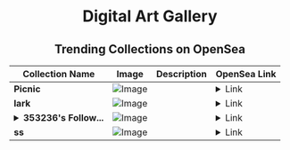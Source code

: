 <div align="center">

# Digital Art Gallery

## Trending Collections on OpenSea

| Collection Name                       | Image                                                                                     | Description                       | OpenSea Link                                                                                          |
|---------------------------------------|-------------------------------------------------------------------------------------------|-----------------------------------|--------------------------------------------------------------------------------------------------------|
| **Picnic** | ![Image](https://i.seadn.io/s/raw/files/531940990e6ae61ea755d5d1adde3e97.jpg?w=500&auto=format?w=200&auto=format) |  | <details><summary>Link</summary>[Picnic](https://opensea.io/collection/picnic-40)</details> |
| **lark** | ![Image](https://i.seadn.io/s/raw/files/24798fff4420c930d1c2c19eab04636e.jpg?w=500&auto=format?w=200&auto=format) |  | <details><summary>Link</summary>[lark](https://opensea.io/collection/lark-4)</details> |
| **<details><summary>353236's Follow...</summary>353236's Follower</details>** | ![Image](https://i.seadn.io/s/raw/files/19f9f090920392cc3650cbdf4361755b.png?w=500&auto=format?w=200&auto=format) |  | <details><summary>Link</summary>[353236's Follower](https://opensea.io/collection/353236-s-follower)</details> |
| **ss** | ![Image](https://i.seadn.io/s/raw/files/07230f1d5763167b63ace95587ebb27b.jpg?w=500&auto=format?w=200&auto=format) |  | <details><summary>Link</summary>[ss](https://opensea.io/collection/ss-272)</details> |

</div>